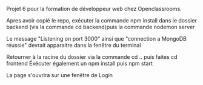 Projet 6 pour la formation de développeur web chez Openclassrooms.

Apres avoir copié le repo, exécuter la commande npm install dans le dossier backend (via la commande cd backend)puis la commande nodemon server

Le message "Listening on port 3000" ainsi que "connection a MongoDB réussie" devrait apparaitre dans la fenêtre du terminal

Retourner à la racine du dossier via la commande cd .. puis faites cd frontend
Éxécuter également un npm install puis npm start

La page s'ouvrira sur une fenêtre de Login
